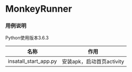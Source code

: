 # MonkeyRunner

### 用例说明

Python使用版本3.6.3

名称 | 作用
------- | -------
insatall_start_app.py| 安装apk，启动首页activity